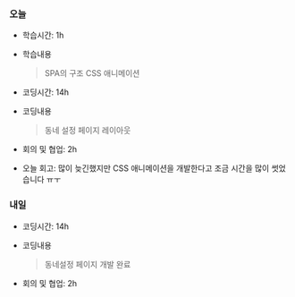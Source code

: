 ### 오늘
- 학습시간: 1h
- 학습내용
  > SPA의 구조
  > CSS 애니메이션

- 코딩시간: 14h
- 코딩내용
  > 동네 설정 페이지 레이아웃

- 회의 및 협업: 2h
- 오늘 회고: 많이 늦긴했지만 CSS 애니메이션을 개발한다고 조금 시간을 많이 썻었습니다 ㅠㅜ

### 내일
- 코딩시간: 14h
- 코딩내용
  > 동네설정 페이지 개발 완료
  
- 회의 및 협업: 2h
